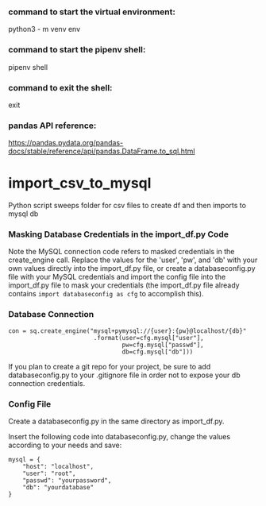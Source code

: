 ### command to start the virtual environment: ### 
python3 - m venv env

### command to start the pipenv shell: ###
pipenv shell

### command to exit the shell: ###
exit

### pandas API reference:  ### 
https://pandas.pydata.org/pandas-docs/stable/reference/api/pandas.DataFrame.to_sql.html

# import_csv_to_mysql
Python script sweeps folder for csv files to create df and then imports to mysql db

### Masking Database Credentials in the import_df.py Code ###
Note the MySQL connection code refers to masked credentials in the create_engine call. Replace the values for the 'user', 'pw', and 'db' with your own values directly into the import_df.py file, or create a databaseconfig.py file with your MySQL credentials and import the config file into the import_df.py file to mask your credentials (the import_df.py file already contains ``` import databaseconfig as cfg ``` to accomplish this).

### Database Connection ###

```
con = sq.create_engine("mysql+pymysql://{user}:{pw}@localhost/{db}"
                        .format(user=cfg.mysql["user"],
                                pw=cfg.mysql["passwd"],
                                db=cfg.mysql["db"]))
```

If you plan to create a git repo for your project, be sure to add databaseconfig.py to your .gitignore file in order not to expose your db connection credentials.

### Config File ###

Create a databaseconfig.py in the same directory as import_df.py.

Insert the following code into databaseconfig.py, change the values according to your needs and save:

```
mysql = {
    "host": "localhost",
    "user": "root",
    "passwd": "yourpassword",
    "db": "yourdatabase"
}
```
